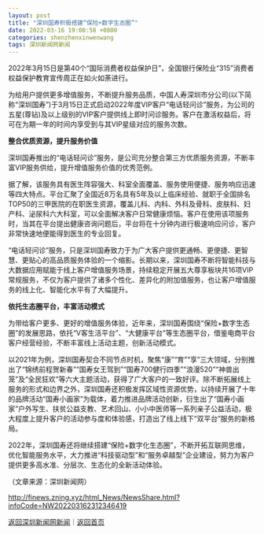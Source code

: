 ```yaml
---
layout: post
title: "深圳国寿积极搭建“保险+数字生态圈”"
date: 2022-03-16 19:08:58 +0800
categories: shenzhenxinwenwang
tags: 深圳新闻网新闻
---
```

<p>2022年3月15日是第40个“国际消费者权益保护日”，全国银行保险业“315”消费者权益保护教育宣传周正在如火如荼进行。</p>
 <p>为给用户提供更多增值服务，不断提升服务品质，中国人寿深圳市分公司(以下简称“深圳国寿”)于3月15日正式启动2022年度VIP客户“电话轻问诊”服务，为公司的五星(尊钻)及以上级别的VIP客户提供线上即时问诊服务。客户在激活权益后，将可在为期一年的时间内享受到与其VIP星级对应的服务次数。</p>
 <p><strong>整合优质资源，提升服务价值</strong></p>
 <p>深圳国寿推出的“电话轻问诊”服务，是公司充分整合第三方优质服务资源，不断丰富VIP服务供给，提升增值服务价值的优秀范例。</p>
 <p>据了解，该服务具有医生阵容强大、科室全面覆盖、服务使用便捷、服务响应迅速等四大特点。平台汇聚了全国近8万名具有5年及以上临床经验、就职于全国排名TOP50的三甲医院的在职医生资源，覆盖儿科、内科、外科及骨科、皮肤科、妇产科、泌尿科六大科室，可以全面解决客户日常健康烦恼。客户在使用该项服务时，当其在平台提出健康咨询问题后，平台将在十分钟内进行极速响应问诊，客户非常快速地便能得到医生的专业回复。</p>
 <p>“电话轻问诊”服务，只是深圳国寿致力于为广大客户提供更通畅、更便捷、更智慧、更贴心的高品质服务体验的一个缩影。长期以来，深圳国寿不断将智能科技与大数据应用赋能于线上客户增值服务场景，持续稳定开展五大尊享板块共16项VIP常规服务，不仅为客户提供了诸多个性化、差异化的附加值服务，也让客户增值服务的线上化、智能化水平有了大幅提升。</p>
 <p><strong>依托生态圈平台，丰富活动模式</strong></p>
 <p>为带给客户更多、更好的增值服务体验，近年来，深圳国寿围绕“保险+数字生态圈”的发展思路，依托“V客生活平台”、“大健康平台”等生态圈平台，借鉴电商平台客户经营经验，不断丰富线上活动主题，创新活动模式。</p>
 <p>以2021年为例，深圳国寿契合不同节点时机，聚焦“康”“育”“享”三大领域，分别推出了“锦绣前程贺新春”“国寿女王驾到”“国寿700健行四季”“浪漫520”“神兽出笼”及“全民狂欢”等六大主题活动，获得了广大客户的一致好评。除不断拓展线上服务的形式和边界之外，深圳国寿还积极发挥区域性资源优势，以持续开展了十年的品牌活动“国寿小画家”为载体，着力推进品牌活动创新，衍生出了“国寿小画家”户外写生、扶贫公益支教、艺术回山、小小中医师等一系列亲子公益活动，极大程度上提升客户的活动参与度和体验感，打造出了线上线下“双平台”服务的新格局。</p>
 <p>2022年，深圳国寿还将继续搭建“保险+数字化生态圈”，不断开拓互联网思维，优化智能服务水平，大力推进“科技驱动型”和“服务卓越型”企业建设，努力为客户提供更多高水准、分层次、生态化的全新活动体验。</p><p class="em_media">（文章来源：深圳新闻网）</p>

<http://finews.zning.xyz/html_News/NewsShare.html?infoCode=NW202203162312346419>

[返回深圳新闻网新闻](//finews.withounder.com/category/shenzhenxinwenwang.html)｜[返回首页](//finews.withounder.com/)